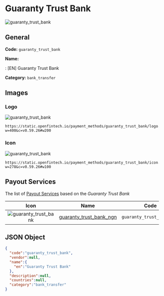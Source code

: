 
# Guaranty Trust Bank 
![guaranty_trust_bank](https://static.openfintech.io/payment_methods/guaranty_trust_bank/logo.svg?w=400&c=v0.59.26#w200)  

## General 
**Code:** `guaranty_trust_bank` 
 
**Name:** 
 
:	[EN] Guaranty Trust Bank 
 
**Category:** `bank_transfer` 
 

## Images 

### Logo 
![guaranty_trust_bank](https://static.openfintech.io/payment_methods/guaranty_trust_bank/logo.svg?w=400&c=v0.59.26#w200)  

```
https://static.openfintech.io/payment_methods/guaranty_trust_bank/logo.svg?w=400&c=v0.59.26#w200
```  

### Icon 
![guaranty_trust_bank](https://static.openfintech.io/payment_methods/guaranty_trust_bank/icon.svg?w=278&c=v0.59.26#w100)  

```
https://static.openfintech.io/payment_methods/guaranty_trust_bank/icon.svg?w=278&c=v0.59.26#w100
```  

## Payout Services 
 
The list of [Payout Services](/payout-services/) based on the _Guaranty Trust Bank_ 

|Icon|Name|Code| 
|:---:|:---:|:---:| 
|![guaranty_trust_bank](https://static.openfintech.io/payout_methods/guaranty_trust_bank/icon.svg?w=278&c=v0.59.26#w40) |[guaranty_trust_bank_ngn](/payout-services/guaranty_trust_bank_ngn/)|`guaranty_trust_bank_ngn`| 
 

## JSON Object 

```json
{
  "code":"guaranty_trust_bank",
  "vendor":null,
  "name":{
    "en":"Guaranty Trust Bank"
  },
  "description":null,
  "countries":null,
  "category":"bank_transfer"
}
```  
